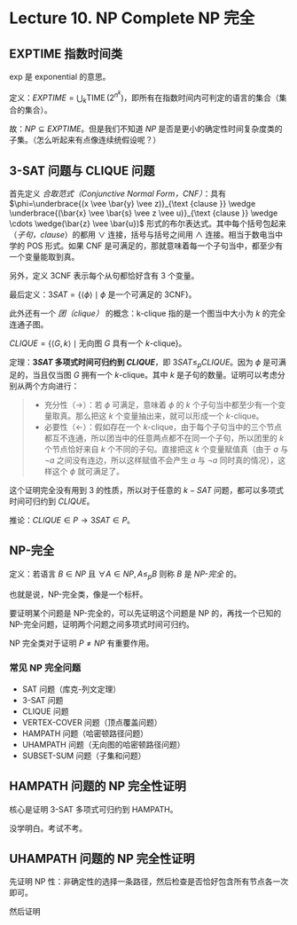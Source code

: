 # Lecture 10. NP Complete NP 完全

## EXPTIME 指数时间类

exp 是 exponential 的意思。

定义：$EXPTIME = \bigcup_k \operatorname{TIME}(2^{n^k})$，即所有在指数时间内可判定的语言的集合（集合的集合）。

故：$NP \subseteq EXPTIME$。但是我们不知道 $NP$ 是否是更小的确定性时间复杂度类的子集。（怎么听起来有点像连续统假设呢？）

## 3-SAT 问题与 CLIQUE 问题

首先定义 *合取范式（Conjunctive Normal Form，CNF）*：具有 $\phi=\underbrace{(x \vee \bar{y} \vee z)}_{\text {clause }} \wedge \underbrace{(\bar{x} \vee \bar{s} \vee z \vee u)}_{\text {clause }} \wedge \cdots \wedge(\bar{z} \vee \bar{u})$ 形式的布尔表达式。其中每个括号包起来（*子句，clause*）的都用 $\vee$ 连接，括号与括号之间用 $\wedge$ 连接。相当于数电当中学的 POS 形式。如果 CNF 是可满足的，那就意味着每一个子句当中，都至少有一个变量能取到真。

另外，定义 3CNF 表示每个从句都恰好含有 3 个变量。

最后定义：$3SAT = \{\langle \phi \rangle \mid \phi \text{ 是一个可满足的 3CNF}\}$。

此外还有一个 *团（clique）* 的概念：k-clique 指的是一个图当中大小为 $k$ 的完全连通子图。

$CLIQUE = \{\langle G, k \rangle \mid \text{无向图 } G \text{ 具有一个 }k \text{-clique}\}$。

定理：**$3SAT$ 多项式时间可归约到 $CLIQUE$**，即 $3SAT \leq_p CLIQUE$。因为 $\phi$ 是可满足的，当且仅当图 $G$ 拥有一个 $k$-clique。其中 $k$ 是子句的数量。证明可以考虑分别从两个方向进行：

> *   充分性（$\rightarrow$）：若 $\phi$ 可满足，意味着 $\phi$ 的 $k$ 个子句当中都至少有一个变量取真。那么把这 $k$ 个变量抽出来，就可以形成一个 $k$-clique。
> *   必要性（$\leftarrow$）：假如存在一个 $k$-clique，由于每个子句当中的三个节点都互不连通，所以团当中的任意两点都不在同一个子句，所以团里的 $k$ 个节点恰好来自 $k$ 个不同的子句。直接把这 $k$ 个变量赋值真（由于 $a$ 与 $\neg a$ 之间没有连边，所以这样赋值不会产生 $a$ 与 $\neg a$ 同时真的情况），这样这个 $\phi$ 就可满足了。

这个证明完全没有用到 $3$ 的性质，所以对于任意的 $k-SAT$ 问题，都可以多项式时间可归约到 $CLIQUE$。

推论：$CLIQUE \in P \rightarrow 3SAT \in P$。

## NP-完全

定义：若语言 $B \in NP$ 且 $\forall A \in NP, A \leq_p B$ 则称 $B$ 是 *NP-完全* 的。

也就是说，NP-完全类，像是一个标杆。

要证明某个问题是 NP-完全的，可以先证明这个问题是 NP 的，再找一个已知的 NP-完全问题，证明两个问题之间多项式时间可归约。

NP 完全类对于证明 $P \not= NP$ 有重要作用。

### 常见 NP 完全问题

*   SAT 问题（库克-列文定理）
*   3-SAT 问题
*   CLIQUE 问题
*   VERTEX-COVER 问题（顶点覆盖问题）
*   HAMPATH 问题（哈密顿路径问题）
*   UHAMPATH 问题（无向图的哈密顿路径问题）
*   SUBSET-SUM 问题（子集和问题）

## HAMPATH 问题的 NP 完全性证明

核心是证明 3-SAT 多项式可归约到 HAMPATH。

没学明白。考试不考。

## UHAMPATH 问题的 NP 完全性证明

先证明 NP 性：非确定性的选择一条路径，然后检查是否恰好包含所有节点各一次即可。

然后证明
